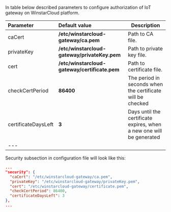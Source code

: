 In table below described parameters to configure authorization of IoT gateway on WinstarCloud platform.  

|**Parameter**|**Default value**|**Description**|
|:-|:-|-
| caCert                   | **/etc/winstarcloud-gateway/ca.pem**          | Path to CA file.                                                      |
| privateKey               | **/etc/winstarcloud-gateway/privateKey.pem**  | Path to private key file.                                             |
| cert                     | **/etc/winstarcloud-gateway/certificate.pem** | Path to certificate file.                                             |
| checkCertPeriod          | **86400**                                    | The period in seconds when the certificate will be checked            |
| certificateDaysLeft      | **3**                                        | Days until the certificate expires, when a new one will be generated  |
|---    

Security subsection in configuration file will look like this: 

```json
...
"security": {
  "caCert": "/etc/winstarcloud-gateway/ca.pem",
  "privateKey": "/etc/winstarcloud-gateway/privateKey.pem",
  "cert": "/etc/winstarcloud-gateway/certificate.pem",
  "checkCertPeriod": 86400,
  "certificateDaysLeft": 3
},
...
```

